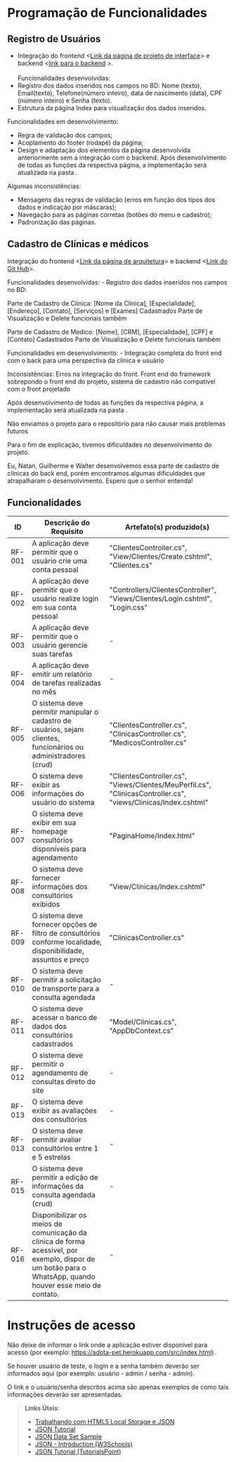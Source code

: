 # Programação de Funcionalidades

## Registro de Usuários
- Integração do frontend <[Link da página de projeto de interface](https://github.com/ICEI-PUC-Minas-PMV-ADS/pmv-ads-2024-1-e2-proj-int-t4-HmoreH/blob/main/docs/04-Projeto%20de%20Interface.md#tela-de-cadastro-de-usu%C3%A1rios)> e backend <[link para o backend](https://github.com/MarianaV5/backend-hmh/tree/master1)  >.
<br><br> Funcionalidades desenvolvidas:
- Registro dos dados inseridos nos campos no BD: Nome (texto), Email(texto), Telefone(número inteiro), data de nascimento (data), CPF (número inteiro) e Senha (texto).
- Estrutura da página Index para visualização dos dados inseridos.

Funcionalidades em desenvolvimento:
- Regra de validação dos campos;
- Acoplamento do footer (rodapé) da página;
- Design e adaptação dos elementos da página desenvolvida anteriormente sem a integração com o backend.
Após desenvolvimento de todas as funções da respectiva página, a implementação será atualizada na pasta <link da src>.

Algumas inconsistências:
- Mensagens das regras de validação (erros em função dos tipos dos dados e indicação por máscaras);
- Navegação para as páginas corretas (botões do menu e cadastro);
- Padronização das páginas.


## Cadastro de Clínicas e médicos

Integração do frontend <[Link da página de arquitetura](https://github.com/ICEI-PUC-Minas-PMV-ADS/pmv-ads-2024-1-e2-proj-int-t4-HmoreH/blob/main/docs/05-Arquitetura%20da%20Solu%C3%A7%C3%A3o.md)> e backend <[Link do Git Hub](https://github.com/NatanCarvalho75/TESTEBACKEND.git)>.

Funcionalidades desenvolvidas: - Registro dos dados inseridos nos campos no BD: 

Parte de Cadastro de Clínica: [Nome da Clínica], [Especialidade], [Endereço], [Contato], [Serviços] e [Exames] Cadastrados
Parte de Visualização e Delete funcionais também

Parte de Cadastro de Medico: [Nome], [CRM], [Especialidade], [CPF] e [Contato] Cadastrados
Parte de Visualização e Delete funcionais também


Funcionalidades em desenvolvimento: - Integração completa do front end com o back para uma perspectiva da clínica e usuário

Inconsistências: Erros na integração do front. Front end do framework sobrepondo o front end do projeto, sistema de cadastro não compatível com o front projetado 


Após desenvolvimento de todas as funções da respectiva página, a implementação será atualizada na pasta <link da src>.

Não enviamos o projeto para o repositório para não causar mais problemas futuros

Para o fim de explicação, tivemos dificuldades no desenvolvimento do projeto.

Eu, Natan, Guilherme e Walter desenvolvemos essa parte de cadastro de clínicas do back end, porém encontramos algumas dificuldades que atrapalharam o desenvolvimento. Espero que o senhor entenda!


## Funcionalidades

|ID    | Descrição do Requisito  | Artefato(s) produzido(s) |
|------|-----------------------------------------|----|
|RF-001| A aplicação deve permitir que o usuário crie uma conta pessoal | "ClientesController.cs", "View/Clientes/Create.cshtml", "Clientes.cs" | 
|RF-002| A aplicação deve permitir que o usuário realize login em sua conta pessoal | "Controllers/ClientesController", "Views/Clientes/Login.cshtml", "Login.css" |
|RF-003| A aplicação deve permitir que o usuário gerencie suas tarefas | - |
|RF-004| A aplicação deve emitir um relatório de tarefas realizadas no mês   | - |
|RF-005| O sistema deve permitir manipular o cadastro de usuários, sejam clientes, funcionários ou administradores (crud) | "ClientesController.cs", "ClinicasController.cs", "MedicosController.cs" | 
|RF-006| O sistema deve exibir as informações do usuário do sistema | "ClientesController.cs", "Views/Clientes/MeuPerfil.cs", "ClinicasController.cs", "views/Clinicas/Index.cshtml"| 
|RF-007| O sistema deve exibir em sua homepage consultórios disponíveis para agendamento | "PaginaHome/Index.html" | 
|RF-008| O sistema deve fornecer informações dos consultórios exibidos | "View/Clinicas/Index.cshtml" | 
|RF-009| O sistema deve fornecer opções de filtro de consultórios conforme localidade, disponibilidade, assuntos e preço | "ClinicasController.cs" | 
|RF-010| O sistema deve permitir a solicitação de transporte para a consulta agendada | - | 
|RF-011| O sistema deve acessar o banco de dados dos consultórios cadastrados| "Model/Clinicas.cs", "AppDbContext.cs" | 
|RF-012| O sistema deve permitir o agendamento de consultas direto do site | - | 
|RF-013| O sistema deve exibir as avaliações dos consultórios | - | 
|RF-013| O sistema deve permitir avaliar consultórios entre 1 e 5 estrelas | - |
|RF-015| O sistema deve permitir a edição de informações da consulta agendada (crud) | - | 
|RF-016| Disponibilizar os meios de comunicação da clinica de forma acessivel, por exemplo, dispor de um botão para o WhatsApp, quando houver esse meio de contato.| - |

# Instruções de acesso

Não deixe de informar o link onde a aplicação estiver disponível para acesso (por exemplo: https://adota-pet.herokuapp.com/src/index.html).

Se houver usuário de teste, o login e a senha também deverão ser informados aqui (por exemplo: usuário - admin / senha - admin).

O link e o usuário/senha descritos acima são apenas exemplos de como tais informações deverão ser apresentadas.

> **Links Úteis**:
>
> - [Trabalhando com HTML5 Local Storage e JSON](https://www.devmedia.com.br/trabalhando-com-html5-local-storage-e-json/29045)
> - [JSON Tutorial](https://www.w3resource.com/JSON)
> - [JSON Data Set Sample](https://opensource.adobe.com/Spry/samples/data_region/JSONDataSetSample.html)
> - [JSON - Introduction (W3Schools)](https://www.w3schools.com/js/js_json_intro.asp)
> - [JSON Tutorial (TutorialsPoint)](https://www.tutorialspoint.com/json/index.htm)
